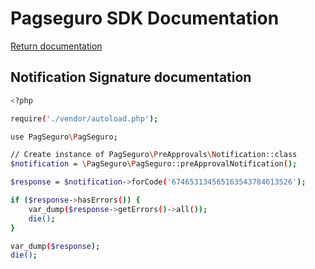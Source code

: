 # Pagseguro SDK Documentation

[Return documentation](https://github.com/life-code/pagseguro-sdk/blob/master/docs/README.md)

## Notification Signature documentation

```sh
<?php

require('./vendor/autoload.php');

use PagSeguro\PagSeguro;

// Create instance of PagSeguro\PreApprovals\Notification::class
$notification = \PagSeguro\PagSeguro::preApprovalNotification();

$response = $notification->forCode('674653134565163543784613526');

if ($response->hasErrors()) {
    var_dump($response->getErrors()->all());
    die();
}

var_dump($response);
die();
```